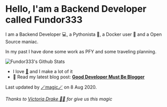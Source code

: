 
# Hello, I'am a Backend Developer called Fundor333

I am a Backend Developer 💻, a Pythonista 🐍, a Docker user 🐋 and a Open Source maniac.

In my past I have done some work as PFY and some traveling planning.

![Fundor333's Github Stats](https://github-readme-stats.vercel.app/api?username=fundor333&show_icons=true)
- I love [🍵](https://digitaltearoom.com/pages/about/) and I make a lot of it
- 📰 Read my latest blog post: **[Good Developer Must Be Blogger](https://fundor333.com/post/2020/good-developer-must-be-blogger/)**

Last updated by [🪄magic🪄](https://victoria.dev/blog/go-automate-your-github-profile-readme/) on 8 Aug 2020.

*Thanks to [Victoria Drake 🧙‍♀️](https://victoria.dev/blog/go-automate-your-github-profile-readme/) for give us this magic*
